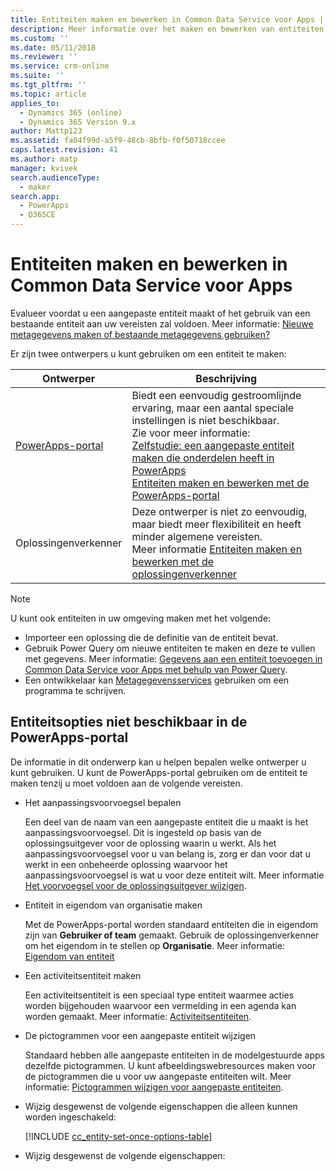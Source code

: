 ```yaml
---
title: Entiteiten maken en bewerken in Common Data Service voor Apps | MicrosoftDocs
description: Meer informatie over het maken en bewerken van entiteiten
ms.custom: ''
ms.date: 05/11/2018
ms.reviewer: ''
ms.service: crm-online
ms.suite: ''
ms.tgt_pltfrm: ''
ms.topic: article
applies_to:
  - Dynamics 365 (online)
  - Dynamics 365 Version 9.x
author: Mattp123
ms.assetid: fa04f99d-a5f9-48cb-8bfb-f0f50718ccee
caps.latest.revision: 41
ms.author: matp
manager: kvivek
search.audienceType:
  - maker
search.app:
  - PowerApps
  - D365CE
---
```

# <a name="create-and-edit-entities-in-common-data-service-for-apps"></a>Entiteiten maken en bewerken in Common Data Service voor Apps

Evalueer voordat u een aangepaste entiteit maakt of het gebruik van een bestaande entiteit aan uw vereisten zal voldoen. Meer informatie: [Nieuwe metagegevens maken of bestaande metagegevens gebruiken?](create-edit-metadata.md#create-new-metadata-or-use-existing-metadata)

Er zijn twee ontwerpers u kunt gebruiken om een entiteit te maken:

|Ontwerper| Beschrijving|
|--|--|
|[PowerApps-portal](https://web.powerapps.com/?utm_source=padocs&utm_medium=linkinadoc&utm_campaign=referralsfromdoc)|Biedt een eenvoudig gestroomlijnde ervaring, maar een aantal speciale instellingen is niet beschikbaar.<br />Zie voor meer informatie: <br />[Zelfstudie: een aangepaste entiteit maken die onderdelen heeft in PowerApps](/powerapps/maker/common-data-service/create-custom-entity)<br />[Entiteiten maken en bewerken met de PowerApps-portal](create-edit-entities-portal.md)|
|Oplossingenverkenner|Deze ontwerper is niet zo eenvoudig, maar biedt meer flexibiliteit en heeft minder algemene vereisten. <br />Meer informatie [Entiteiten maken en bewerken met de oplossingenverkenner](create-edit-entities-solution-explorer.md)|

> [!NOTE]
> U kunt ook entiteiten in uw omgeving maken met het volgende:
> - Importeer een oplossing die de definitie van de entiteit bevat.
> - Gebruik Power Query om nieuwe entiteiten te maken en deze te vullen met gegevens. Meer informatie: [Gegevens aan een entiteit toevoegen in Common Data Service voor Apps met behulp van Power Query](/powerapps/maker/common-data-service/data-platform-cds-newentity-pq).
> - Een ontwikkelaar kan [Metagegevensservices](/powerapps/developer/common-data-service/use-web-services#metadata-services) gebruiken om een programma te schrijven.


## <a name="entity-options-not-available-in-the-powerapps-portal"></a>Entiteitsopties niet beschikbaar in de PowerApps-portal

De informatie in dit onderwerp kan u helpen bepalen welke ontwerper u kunt gebruiken. U kunt de PowerApps-portal gebruiken om de entiteit te maken tenzij u moet voldoen aan de volgende vereisten.

- Het aanpassingsvoorvoegsel bepalen

  Een deel van de naam van een aangepaste entiteit die u maakt is het aanpassingsvoorvoegsel. Dit is ingesteld op basis van de oplossingsuitgever voor de oplossing waarin u werkt. Als het aanpassingsvoorvoegsel voor u van belang is, zorg er dan voor dat u werkt in een onbeheerde oplossing waarvoor het aanpassingsvoorvoegsel is wat u voor deze entiteit wilt. Meer informatie [Het voorvoegsel voor de oplossingsuitgever wijzigen](change-solution-publisher-prefix.md).

- Entiteit in eigendom van organisatie maken

  Met de PowerApps-portal worden standaard entiteiten die in eigendom zijn van **Gebruiker of team** gemaakt. Gebruik de oplossingenverkenner om het eigendom in te stellen op **Organisatie**. Meer informatie: [Eigendom van entiteit](types-of-entities.md#entity-ownership)

- Een activiteitsentiteit maken

  Een activiteitsentiteit is een speciaal type entiteit waarmee acties worden bijgehouden waarvoor een vermelding in een agenda kan worden gemaakt. Meer informatie: [Activiteitsentiteiten](types-of-entities.md#activity-entities).

- De pictogrammen voor een aangepaste entiteit wijzigen

  Standaard hebben alle aangepaste entiteiten in de modelgestuurde apps dezelfde pictogrammen. U kunt afbeeldingswebresources maken voor de pictogrammen die u voor uw aangepaste entiteiten wilt. Meer informatie:  [Pictogrammen wijzigen voor aangepaste entiteiten](../model-driven-apps/change-custom-entity-icons.md). 

- Wijzig desgewenst de volgende eigenschappen die alleen kunnen worden ingeschakeld:

  [!INCLUDE [cc_entity-set-once-options-table](../../includes/cc_entity-set-once-options-table.md)]

- Wijzig desgewenst de volgende eigenschappen:

  <!-- Based on ../../includes/cc_entity-changeable-options-table.md 
Removed these:

  /|**Description**/|Provide a meaningful description of the purpose of the entity./|

  /|**Primary Image**/|System entities that support images will already have an **Image** field. You can choose whether to display data in this field as the image for the record by setting this field to **[None]** or **Default Image**.<br /><br /> For custom entities you must first create an image field. Each entity can have only one image field. After you create one, you can change this setting to set the primary image. More information: [Image fields](../maker/common-data-service/types-of-fields.md#image-fields) /|-->

  |Optie   |Beschrijving  |
  |---------|---------|
  |**Toegangsteams**|Maak teamsjablonen voor deze entiteit. |
  |**Snelle invoer toestaan**|Nadat u een **Formulier voor snelle invoer** hebt gemaakt en gepubliceerd voor deze entiteit, heeft men de mogelijkheid om een nieuwe record te maken met de knop **Maken** in het navigatiedeelvenster. Meer informatie: [Formulieren maken en ontwerpen](../model-driven-apps/create-design-forms.md)<br /><br /> Als dit voor een aangepaste activiteitsentiteit is ingeschakeld, dan wordt de aangepaste activiteit in de groep activiteitsentiteiten zichtbaar wanneer gebruikers de knop **Maken** in het navigatiedeelvenster gebruiken. Omdat activiteiten echter geen formulieren voor snelle invoer ondersteunen, wordt het hoofdformulier gebruikt wanneer op het aangepaste entiteitspictogram wordt geklikt.|
  |**Gebieden waarin deze entiteit wordt weergegeven**|Kies in de webtoepassing een van de beschikbare siteoverzichtgebieden om deze entiteit weer te geven. Dit is niet van toepassing op modelgestuurde apps.|
  |**Controle**|Als controle is ingeschakeld voor uw organisatie, dan kunnen wijzigingen in entiteitsrecords door de tijd heen worden vastgelegd. Als u de controle voor een entiteit inschakelt, dan wordt de controle ook ingeschakeld voor alle velden ervan. U kunt velden selecteren of wissen waarvoor u de controle wilt inschakelen.|
  |**Bijhouden van wijzigingen**|Hiermee is gegevenssynchronisatie op een efficiënte manier mogelijk door te detecteren welke gegevens zijn gewijzigd sinds de gegevens oorspronkelijk zijn geëxtraheerd of voor het laatst zijn gesynchroniseerd.  |
  |**Color (Kleur)**|Stel een kleur in die voor de entiteit in modelgestuurde apps moet worden gebruikt.|
  |**Documentbeheer**|Nadat andere taken zijn uitgevoerd om documentbeheer voor uw organisatie in te schakelen, kan door activering van deze functie deze entiteit deelnemen aan integratie met SharePoint. |
  |**Duplicaatdetectie**|Als duplicaatdetectie is ingeschakeld voor uw organisatie, dan kunt u door het inschakelen hiervan duplicaatdetectieregels voor deze entiteit maken.|
  |**Inschakelen voor mobiel**|Maak deze entiteit beschikbaar voor de apps Dynamics 365 voor telefoons en Dynamics 365 voor tablets. U hebt ook de mogelijkheid om deze entiteit **Alleen-lezen in mobiel** te maken.<br /><br /> Als de formulieren voor een entiteit een extensie vereisen die niet in de apps Dynamics 365 for phones en Dynamics 365 for tablets wordt ondersteund, dan gebruikt u deze instelling om ervoor te zorgen dat gebruikers van mobiele apps de gegevens voor deze entiteiten niet kunnen bewerken.|
  |**Inschakelen voor telefoonexpres**|Maak deze entiteit beschikbaar voor de app Dynamics 365 for phones.|
  |**Afdruk samenvoegen**|Mensen kunnen deze entiteit met afdruk samenvoegen gebruiken.|
  |**Offlinemogelijkheid voor Dynamics 365 voor Outlook**|Of de gegevens in deze entiteit beschikbaar zijn terwijl de toepassing Dynamics 365 for Outlook niet met het netwerk is verbonden.|
  |**Leesvenster in Dynamics 365 voor Outlook**|Of de entiteit in het leesvenster voor de app Dynamics 365 for Outlook zichtbaar is.|
  |**Aangepaste Help gebruiken**|Als deze optie is ingeschakeld, stelt u een Help-URL in om te bepalen welke pagina gebruikers zien wanneer zij op de knop Help in de toepassing klikken. Gebruik dit om specifieke aanwijzingen voor uw bedrijfprocessen voor de entiteit te verschaffen.|


### <a name="see-also"></a>Zie ook

[Entiteiten maken met de oplossingenverkenner](create-edit-entities-solution-explorer.md)<br />
[Zelfstudie: een aangepaste entiteit maken die onderdelen heeft in PowerApps](/powerapps/maker/common-data-service/create-custom-entity)<br />
[Een entiteit bewerken](edit-entities.md)<br />
[Ontwikkelaarsdocumentatie: Een aangepaste entiteit maken](/dynamics365/customer-engagement/developer/org-service/create-custom-entity)
